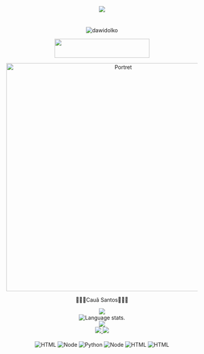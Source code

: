 <p align="center"> 
<p align="center">
  <img src="assets/Bottom_up.svg">
</p>
<div align="center">
  <h1>
    <a href="https://github.com/dawidolko/dawidolko">
    </a>
  </h1>
</div>
<p align="center"> <img src="https://komarev.com/ghpvc/?username=dawidolko&label=Profile%20views&color=0e75b6&style=flat" alt="dawidolko" /> </p>
<p align="center">
  <a href="https://github.com/sponsors/dawidolko" style="font-size: 24px;">
    <img src="https://img.shields.io/badge/Sponsor-SUPPORT-ff69b4?logo=github-sponsors&logoColor=white&style=for-the-badge" width="250" height="50">
  </a>
</p>
<p align="center">
  <a href="https://github.com/sponsors/dawidolko">
    <img src="ai3.jpg" alt="Portret" width="600">
  </a>
</p>



<p align="center">
   👨🏽‍💻Cauã Santos👨🏽‍💻   
</p>
 
<div align="center">
  <a href="https://github.com/caua-stack">
    <img src="http://github-profile-summary-cards.vercel.app/api/cards/profile-details?username=caua-stack&theme=slateorange" />
  </a>
  
  </div>
<div align="center">
  <img src="https://github-readme-stats.vercel.app/api/top-langs/?username=caua-stack&langs_count=8&theme=great-gatsby" alt="Language stats.">
</div>

<div align="center">
  <a href="https://github.com/dawidolko">
  <a href="https://github.com/caua-stack">
    <img src="https://github-readme-streak-stats.herokuapp.com?user=caua-stack&theme=rising-sun&hide_border=true&exclude_days=Sun" />
  </a>

</div>
  
<div align="center">
  <a href="https://github.com/dawidolko">
    <img src="http://github-profile-summary-cards.vercel.app/api/cards/stats?username=caua-stack&theme=slateorange" />
    <img src="http://github-profile-summary-cards.vercel.app/api/cards/most-commit-language?username=caua-stack&theme=slateorange" />
  </a>
</div>
<div style="display: inline_block"; align="center"><br/>
  
  <img align="center" alt="HTML" src="https://img.shields.io/badge/MySQL-00000F?style=for-the-badge&logo=mysql&logoColor=white"/> 
  <img align="center" alt="Node" src="https://img.shields.io/badge/Java-ED8B00?style=for-the-badge&logo=java&logoColor=white"/> 
  <img align="center" alt="Python" src="https://img.shields.io/badge/Python-14354C?style=for-the-badge&logo=python&logoColor=white"/> 
  <img align="center" alt="Node" src="https://img.shields.io/badge/Node.js-43853D?style=for-the-badge&logo=node.js&logoColor=white"/> 
   <img align="center" alt="HTML" src="https://img.shields.io/badge/Amazon_AWS-232F3E?style=for-the-badge&logo=amazon-aws&logoColor=white"/> 
  <img align="center" alt="HTML" src="https://img.shields.io/badge/Microsoft_Azure-0089D6?style=for-the-badge&logo=microsoft-azure&logoColor=white"/> 
  
</div><br/><br/>
